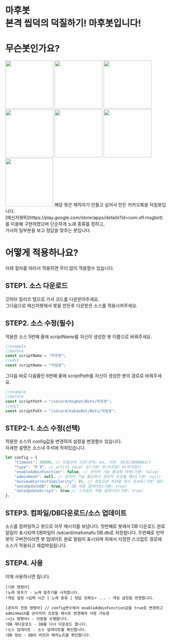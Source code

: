 # 마후봇<br>본격 씹덕의 덕질하기! 마후봇입니다!

# 무슨봇인가요?
<img src="https://user-images.githubusercontent.com/59216834/108587272-189a8300-7396-11eb-8551-949caa12dccb.jpg" width="150"/>
<img src="https://user-images.githubusercontent.com/59216834/108587274-19cbb000-7396-11eb-8d56-7e0eaa5a49f4.jpg" width="150"/>
<img src="https://user-images.githubusercontent.com/59216834/108587275-1a644680-7396-11eb-9ba0-e8d7089b85ba.jpg" width="150"/>
<img src="https://user-images.githubusercontent.com/59216834/108587276-1afcdd00-7396-11eb-8298-54137be05069.jpg" width="150"/>
<img src="https://user-images.githubusercontent.com/59216834/108587277-1b957380-7396-11eb-9bdf-2b32389a34a5.jpg" width="150"/>
<img src="https://user-images.githubusercontent.com/59216834/108587278-1c2e0a00-7396-11eb-891e-e1be6908b610.png" width="150"/>
<img src="https://user-images.githubusercontent.com/59216834/108587280-1c2e0a00-7396-11eb-8a2c-fd3701303457.png" width="150"/>
해당 봇은 제작자가 만들고 싶어서 만든 카카오톡용 덕질봇입니다.<br>
[메신저봇R](https://play.google.com/store/apps/details?id=com.xfl.msgbot)를 이용해 구현하였으며 단순하게 노래 종류를 정하고,<br>
가사의 일부분을 보고 정답을 맞추는 봇입니다.

# 어떻게 적용하나요?
아래 절차를 따라서 적용하면 무리 없이 적용할수 있습니다.

## STEP1. 소스 다운로드
깃허브 릴리즈 탭으로 가서 코드를 다운받아주세요.<br>
그다음으로 메신저봇에서 봇을 만든후 다운받은 소스를 적용시켜주세요.

## STEP2. 소스 수정(필수)
적용한 소스 5번째 줄에 *scriptName*를 자신이 생성한 봇 이름으로 바꿔주세요.
```js
//example
//before
const scriptName = "마후봇";
//edit
const scriptName = "덕질봇";
```
그다음 바로 다음줄인 6번째 줄에 *scriptPath*를 자신이 생성한 봇의 경로로 바꿔주세요.
```js
//example
//before
const scriptPath = "/sdcard/msgbot/Bots/마후봇";
//edit
const scriptPath = "/sdcard/kakaoBot/Bots/덕질봇";
```

## STEP2-1. 소스 수정(선택)
적용한 소스의 config값을 변경하여 설정을 변경할수 있습니다.<br>
자세한 설명은 소스내 주석에 적혀있습니다.
```js
let config = {
    "timeout": 30000, // 타임오버 시간(단위: ms, 기본: 30초(30000ms))
    "type": "9 9", // artist vocal 순(기본: 9(미지정) 9(미지정))
    "enableAdminFunction": false, // 관리자 기능 활성화 여부(기본: false)
    "adminHash": null, // 관리자 기능 활성화시 관리자 프로필 해시(기본: null)
    "minimumCorrectSimilarity": 85, // 정답으로 처리할 최소 유사도(기본: 85)
    "autoUpdateDB": true, // DB 자동 업데이트(기본: true)
    "autoUpdateScript": true // 스크립트 자동 업데이트(기본: true)
};
```

## STEP3. 컴파일/DB다운로드/소스 업데이트
소스를 컴파일하고 봇으로 아무 메시지를 보냅니다. 첫번째로 봇에서 DB 다운로드 완료 알림이 표시되며 DB파일이 /sdcard/mafumafu DB.db로 저장됩니다.
두번째로 만약 봇이 구버전이라면 봇 업데이트 완료 알림이 표시되며 위에서 지정한 스크립트 경로에 소스가 적용되고 재컴파일됩니다.

## STEP4. 사용
이제 사용하시면 됩니다.
```
[기본 명령어]
!노래 맞추기 - 노래 맞추기를 시작합니다.
!게임 설정 <입력 시간 | 노래 종류 | 정답 정확도> ... - 게임 설정을 변경합니다.

[관리자 전용 명령어] // config변수에서 enableAdminFunction값을 true로 변경하고 adminHash를 관리자의 프로필 해시로 변경해야 사용 가능함
~<js 명령어> - 이발을 수행합니다.
!DB 재다운로드 - DB를 다시 다운로드 합니다.
!소스 업데이트 - 소스 업데이트를 확인합니다.
!DB 정보 - DB의 버전과 패치노트를 확인합니다.